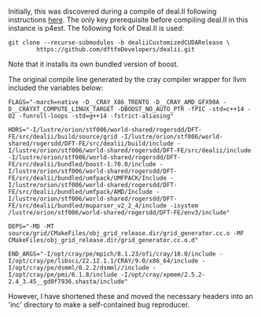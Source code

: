 Initially, this was discovered during a compile of
deal.II following instructions [here](https://github.com/frobnitzem/install_DFT-FE).
The only key prerequisite before compiling deal.II in this instance
is p4est.  The following fork of Deal.II is used:
```
git clone --recurse-submodules -b dealiiCustomizedCUDARelease \
        https://github.com/dftfeDevelopers/dealii.git
```
Note that it installs its own bundled version of boost.

The original compile line generated by the cray compiler wrapper
for llvm included the variables below:

    FLAGS="-march=native -D__CRAY_X86_TRENTO -D__CRAY_AMD_GFX90A -D__CRAYXT_COMPUTE_LINUX_TARGET -DBOOST_NO_AUTO_PTR -fPIC -std=c++14 -O2 -funroll-loops -std=g++14 -fstrict-aliasing"

    HDRS="-I/lustre/orion/stf006/world-shared/rogersdd/DFT-FE/src/dealii/build/source/grid -I/lustre/orion/stf006/world-shared/rogersdd/DFT-FE/src/dealii/build/include -I/lustre/orion/stf006/world-shared/rogersdd/DFT-FE/src/dealii/include -I/lustre/orion/stf006/world-shared/rogersdd/DFT-FE/src/dealii/bundled/boost-1.70.0/include -I/lustre/orion/stf006/world-shared/rogersdd/DFT-FE/src/dealii/bundled/umfpack/UMFPACK/Include -I/lustre/orion/stf006/world-shared/rogersdd/DFT-FE/src/dealii/bundled/umfpack/AMD/Include -I/lustre/orion/stf006/world-shared/rogersdd/DFT-FE/src/dealii/bundled/muparser_v2_2_4/include -isystem /lustre/orion/stf006/world-shared/rogersdd/DFT-FE/env3/include"

    DEPS="-MD -MT source/grid/CMakeFiles/obj_grid_release.dir/grid_generator.cc.o -MF CMakeFiles/obj_grid_release.dir/grid_generator.cc.o.d"
	
    END_ARGS="-I/opt/cray/pe/mpich/8.1.23/ofi/cray/10.0/include -I/opt/cray/pe/libsci/22.12.1.1/CRAY/9.0/x86_64/include -I/opt/cray/pe/dsmml/0.2.2/dsmml//include -I/opt/cray/pe/pmi/6.1.8/include -I/opt/cray/xpmem/2.5.2-2.4_3.45__gd0f7936.shasta/include"

However, I have shortened these and moved the necessary headers into
an 'inc' directory to make a self-contained bug reproducer.
